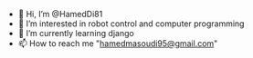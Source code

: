 - 👋 Hi, I’m @HamedDi81
- 👀 I’m interested in robot control and computer programming
- 🌱 I’m currently learning django
- 📫 How to reach me "hamedmasoudi95@gmail.com"
